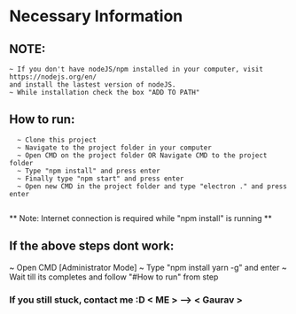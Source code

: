 
# Necessary Information

## NOTE:
    ~ If you don't have nodeJS/npm installed in your computer, visit https://nodejs.org/en/
    and install the lastest version of nodeJS.
    ~ While installation check the box "ADD TO PATH"


## How to run:
```
  ~ Clone this project
  ~ Navigate to the project folder in your computer
  ~ Open CMD on the project folder OR Navigate CMD to the project folder
  ~ Type "npm install" and press enter
  ~ Finally type "npm start" and press enter
  ~ Open new CMD in the project folder and type "electron ." and press enter
  
```

** Note: Internet connection is required while "npm install" is running **

## If the above steps dont work:
  ~ Open CMD [Administrator Mode]
  ~ Type "npm install yarn -g" and enter
  ~ Wait till its completes and follow "#How to run" from step 

### If you still stuck, contact me :D < ME > --> < Gaurav >

